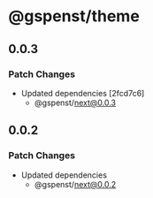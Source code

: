 # @gspenst/theme

## 0.0.3

### Patch Changes

- Updated dependencies [2fcd7c6]
  - @gspenst/next@0.0.3

## 0.0.2

### Patch Changes

- Updated dependencies
  - @gspenst/next@0.0.2
